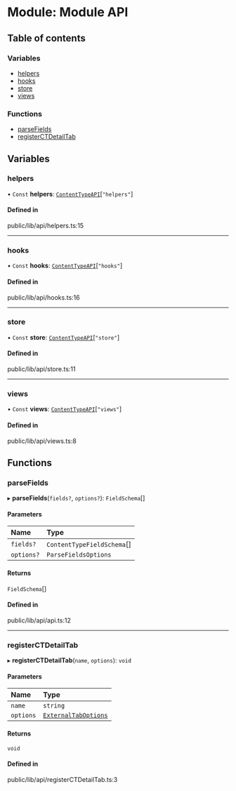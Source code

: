 # Module: Module API

## Table of contents

### Variables

- [helpers](../wiki/Module%20API#helpers-1)
- [hooks](../wiki/Module%20API#hooks-1)
- [store](../wiki/Module%20API#store-1)
- [views](../wiki/Module%20API#views-1)

### Functions

- [parseFields](../wiki/Module%20API#parsefields-1)
- [registerCTDetailTab](../wiki/Module%20API#registerctdetailtab-1)

## Variables

### helpers

• `Const` **helpers**: [`ContentTypeAPI`](../wiki/index.ContentTypeAPI)[``"helpers"``]

#### Defined in

public/lib/api/helpers.ts:15

___

### hooks

• `Const` **hooks**: [`ContentTypeAPI`](../wiki/index.ContentTypeAPI)[``"hooks"``]

#### Defined in

public/lib/api/hooks.ts:16

___

### store

• `Const` **store**: [`ContentTypeAPI`](../wiki/index.ContentTypeAPI)[``"store"``]

#### Defined in

public/lib/api/store.ts:11

___

### views

• `Const` **views**: [`ContentTypeAPI`](../wiki/index.ContentTypeAPI)[``"views"``]

#### Defined in

public/lib/api/views.ts:8

## Functions

### parseFields

▸ **parseFields**(`fields?`, `options?`): `FieldSchema`[]

#### Parameters

| Name | Type |
| :------ | :------ |
| `fields?` | `ContentTypeFieldSchema`[] |
| `options?` | `ParseFieldsOptions` |

#### Returns

`FieldSchema`[]

#### Defined in

public/lib/api/api.ts:12

___

### registerCTDetailTab

▸ **registerCTDetailTab**(`name`, `options`): `void`

#### Parameters

| Name | Type |
| :------ | :------ |
| `name` | `string` |
| `options` | [`ExternalTabOptions`](../wiki/index.ExternalTabOptions) |

#### Returns

`void`

#### Defined in

public/lib/api/registerCTDetailTab.ts:3
